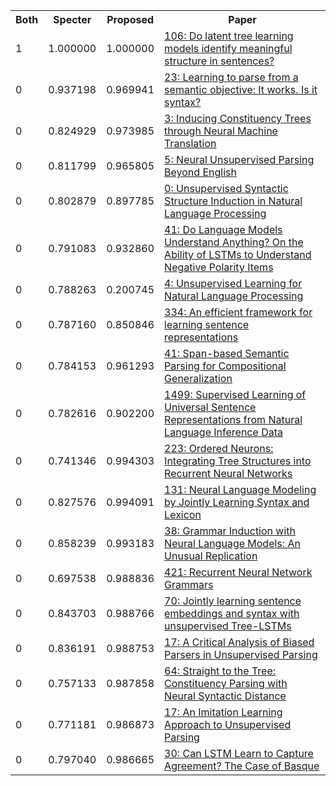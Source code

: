 <html><table><tr>
<th>Both</th>
<th>Specter</th>
<th>Proposed</th>
<th>Paper</th>
</tr>
<tr>
<td>1</td>
<td>1.000000</td>
<td>1.000000</td>
<td><a href="https://www.semanticscholar.org/paper/8f46c21fef31a4cdf7b1808e67171466a9317882">106: Do latent tree learning models identify meaningful structure in sentences?</a></td>
</tr>
<tr>
<td>0</td>
<td>0.937198</td>
<td>0.969941</td>
<td><a href="https://www.semanticscholar.org/paper/cffe8c3f181b423999005b3d8120b17269db89ca">23: Learning to parse from a semantic objective: It works. Is it syntax?</a></td>
</tr>
<tr>
<td>0</td>
<td>0.824929</td>
<td>0.973985</td>
<td><a href="https://www.semanticscholar.org/paper/3d76bbb82e70daebe0c644c3f953d0abbbb99f9e">3: Inducing Constituency Trees through Neural Machine Translation</a></td>
</tr>
<tr>
<td>0</td>
<td>0.811799</td>
<td>0.965805</td>
<td><a href="https://www.semanticscholar.org/paper/bae0e856331b768986ee8d5acff42763d099ea1d">5: Neural Unsupervised Parsing Beyond English</a></td>
</tr>
<tr>
<td>0</td>
<td>0.802879</td>
<td>0.897785</td>
<td><a href="https://www.semanticscholar.org/paper/f7ffcb4c558906363101424fa6c8479ac749d347">0: Unsupervised Syntactic Structure Induction in Natural Language Processing</a></td>
</tr>
<tr>
<td>0</td>
<td>0.791083</td>
<td>0.932860</td>
<td><a href="https://www.semanticscholar.org/paper/6be08083902942f9f142920fdbabe747996b304d">41: Do Language Models Understand Anything? On the Ability of LSTMs to Understand Negative Polarity Items</a></td>
</tr>
<tr>
<td>0</td>
<td>0.788263</td>
<td>0.200745</td>
<td><a href="https://www.semanticscholar.org/paper/bff18231e5d3836d86c8f0ff5c298eb3863ab947">4: Unsupervised Learning for Natural Language Processing</a></td>
</tr>
<tr>
<td>0</td>
<td>0.787160</td>
<td>0.850846</td>
<td><a href="https://www.semanticscholar.org/paper/bc1d609520290e0460c49b685675eb5a57fa5935">334: An efficient framework for learning sentence representations</a></td>
</tr>
<tr>
<td>0</td>
<td>0.784153</td>
<td>0.961293</td>
<td><a href="https://www.semanticscholar.org/paper/307ec233777755b3d89b2096f4b54c83d9cd80ba">41: Span-based Semantic Parsing for Compositional Generalization</a></td>
</tr>
<tr>
<td>0</td>
<td>0.782616</td>
<td>0.902200</td>
<td><a href="https://www.semanticscholar.org/paper/ee7b883e35d754ae4f71c21bb71f9f03e4ffbb2c">1499: Supervised Learning of Universal Sentence Representations from Natural Language Inference Data</a></td>
</tr>
<tr>
<td>0</td>
<td>0.741346</td>
<td>0.994303</td>
<td><a href="https://www.semanticscholar.org/paper/15d6f3d815d0ff176fafb14a3f46e5723ebac723">223: Ordered Neurons: Integrating Tree Structures into Recurrent Neural Networks</a></td>
</tr>
<tr>
<td>0</td>
<td>0.827576</td>
<td>0.994091</td>
<td><a href="https://www.semanticscholar.org/paper/f1cbf097ce436f7304a1984f4a29ab41f75ebfe3">131: Neural Language Modeling by Jointly Learning Syntax and Lexicon</a></td>
</tr>
<tr>
<td>0</td>
<td>0.858239</td>
<td>0.993183</td>
<td><a href="https://www.semanticscholar.org/paper/952af139e6a49c5b6490663be967d312c438334d">38: Grammar Induction with Neural Language Models: An Unusual Replication</a></td>
</tr>
<tr>
<td>0</td>
<td>0.697538</td>
<td>0.988836</td>
<td><a href="https://www.semanticscholar.org/paper/7345843e87c81e24e42264859b214d26042f8d51">421: Recurrent Neural Network Grammars</a></td>
</tr>
<tr>
<td>0</td>
<td>0.843703</td>
<td>0.988766</td>
<td><a href="https://www.semanticscholar.org/paper/3096b9e5b17dedbee9554fbd1d6e20f7a095e48a">70: Jointly learning sentence embeddings and syntax with unsupervised Tree-LSTMs</a></td>
</tr>
<tr>
<td>0</td>
<td>0.836191</td>
<td>0.988753</td>
<td><a href="https://www.semanticscholar.org/paper/7150472d17a6353aa2e0af513be91cf9406729e1">17: A Critical Analysis of Biased Parsers in Unsupervised Parsing</a></td>
</tr>
<tr>
<td>0</td>
<td>0.757133</td>
<td>0.987858</td>
<td><a href="https://www.semanticscholar.org/paper/24ddc6d938c32766559d3e5c66de11ac1743fc21">64: Straight to the Tree: Constituency Parsing with Neural Syntactic Distance</a></td>
</tr>
<tr>
<td>0</td>
<td>0.771181</td>
<td>0.986873</td>
<td><a href="https://www.semanticscholar.org/paper/31212862430352b8434bfceb1d4de29867c7a491">17: An Imitation Learning Approach to Unsupervised Parsing</a></td>
</tr>
<tr>
<td>0</td>
<td>0.797040</td>
<td>0.986665</td>
<td><a href="https://www.semanticscholar.org/paper/223e6bfe8f9f4f83c971da94115b22e2407e6a33">30: Can LSTM Learn to Capture Agreement? The Case of Basque</a></td>
</tr>
</table></html>
